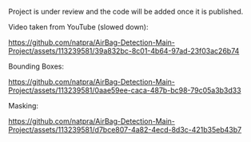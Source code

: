 Project is under review and the code will be added once it is published.

Video taken from YouTube (slowed down):

https://github.com/natpra/AirBag-Detection-Main-Project/assets/113239581/39a832bc-8c01-4b64-97ad-23f03ac26b74

Bounding Boxes:

https://github.com/natpra/AirBag-Detection-Main-Project/assets/113239581/0aae59ee-caca-487b-bc98-79c05a3b3d33

Masking:

https://github.com/natpra/AirBag-Detection-Main-Project/assets/113239581/d7bce807-4a82-4ecd-8d3c-421b35eb43b7
